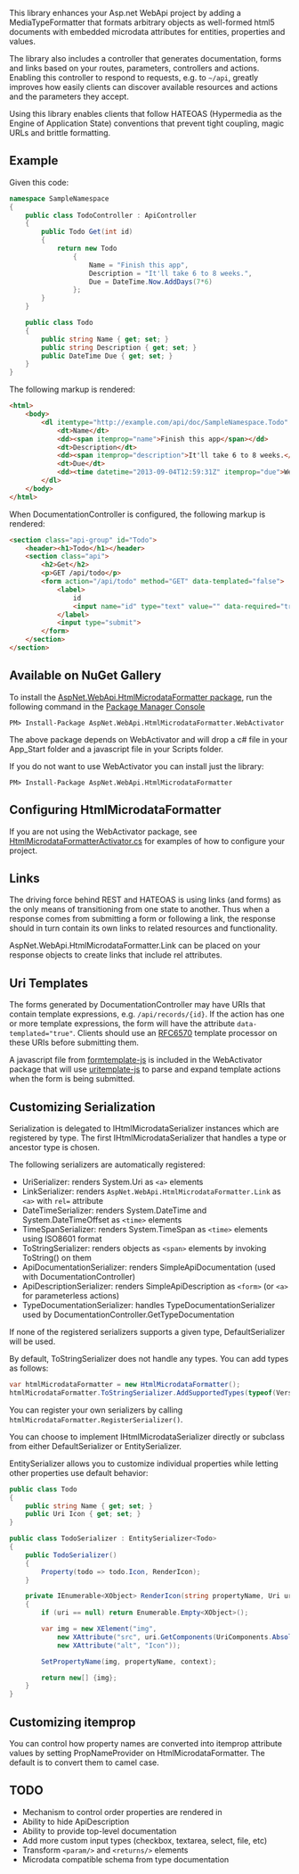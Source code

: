 This library enhances your Asp.net WebApi project by adding a MediaTypeFormatter
that formats arbitrary objects as well-formed html5 documents with embedded
microdata attributes for entities, properties and values.

The library also includes a controller that generates documentation,
forms and links based on your routes, parameters, controllers and actions.
Enabling this controller to respond to requests, e.g. to `~/api`,
greatly improves how easily clients can discover available resources and
actions and the parameters they accept.

Using this library enables clients that follow HATEOAS (Hypermedia as the Engine of Application State)
conventions that prevent tight coupling, magic URLs and brittle formatting.

## Example

Given this code:

```c#
namespace SampleNamespace
{
    public class TodoController : ApiController
    {
        public Todo Get(int id)
        {
            return new Todo
                {
                    Name = "Finish this app",
                    Description = "It'll take 6 to 8 weeks.",
                    Due = DateTime.Now.AddDays(7*6)
                };
        }
    }

    public class Todo
    {
        public string Name { get; set; }
        public string Description { get; set; }
        public DateTime Due { get; set; }
    }
}
```

The following markup is rendered:

```html
<html>
    <body>
        <dl itemtype="http://example.com/api/doc/SampleNamespace.Todo" itemscope="itemscope">
            <dt>Name</dt>
            <dd><span itemprop="name">Finish this app</span></dd>
            <dt>Description</dt>
            <dd><span itemprop="description">It'll take 6 to 8 weeks.</span></dd>
            <dt>Due</dt>
            <dd><time datetime="2013-09-04T12:59:31Z" itemprop="due">Wed, 04 Sep 2013 12:59:31 GMT</time></dd>
        </dl>
    </body>
</html>
```

When DocumentationController is configured, the following markup is rendered:

```html
<section class="api-group" id="Todo">
    <header><h1>Todo</h1></header>
    <section class="api">
        <h2>Get</h2>
        <p>GET /api/todo</p>
        <form action="/api/todo" method="GET" data-templated="false">
            <label>
                id
                <input name="id" type="text" value="" data-required="true" data-calling-convention="query-string">
            </label>
            <input type="submit">
        </form>
    </section>
</section>
```

## Available on NuGet Gallery

To install the [AspNet.WebApi.HtmlMicrodataFormatter package](http://nuget.org/packages/AspNet.WebApi.HtmlMicrodataFormatter),
run the following command in the [Package Manager Console](http://docs.nuget.org/docs/start-here/using-the-package-manager-console)

    PM> Install-Package AspNet.WebApi.HtmlMicrodataFormatter.WebActivator

The above package depends on WebActivator and will drop a c# file in your App_Start folder
and a javascript file in your Scripts folder.

If you do not want to use WebActivator you can install just the library:

    PM> Install-Package AspNet.WebApi.HtmlMicrodataFormatter

## Configuring HtmlMicrodataFormatter

If you are not using the WebActivator package, see
[HtmlMicrodataFormatterActivator.cs](source/AspNet.WebApi.HtmlMicrodataFormatter.WebActivator/HtmlMicrodataFormatterActivator.cs.pp)
for examples of how to configure your project.

## Links

The driving force behind REST and HATEOAS is using links (and forms) as the only means of
transitioning from one state to another. Thus when a response comes from submitting a form
or following a link, the response should in turn contain its own links to related
resources and functionality.

AspNet.WebApi.HtmlMicrodataFormatter.Link can be placed on your response objects to create links
that include rel attributes.

## Uri Templates

The forms generated by DocumentationController may have URIs that contain template expressions,
e.g. `/api/records/{id}`. If the action has one or more template expressions, the form will
have the attribute `data-templated="true"`. Clients should use an [RFC6570](http://tools.ietf.org/html/rfc6570)
template processor on these URIs before submitting them.

A javascript file from [formtemplate-js](https://github.com/themotleyfool/formtemplate-js)
is included in the WebActivator package that will use [uritemplate-js](https://github.com/fxa/uritemplate-js)
to parse and expand template actions when the form is being submitted.

## Customizing Serialization

Serialization is delegated to IHtmlMicrodataSerializer instances which
are registered by type. The first IHtmlMicrodataSerializer that handles
a type or ancestor type is chosen.

The following serializers are automatically registered:

 * UriSerializer: renders System.Uri as `<a>` elements
 * LinkSerializer: renders `AspNet.WebApi.HtmlMicrodataFormatter.Link` as `<a>` with `rel=` attribute
 * DateTimeSerializer: renders System.DateTime and System.DateTimeOffset as `<time>` elements
 * TimeSpanSerializer: renders System.TimeSpan as `<time>` elements using ISO8601 format
 * ToStringSerializer: renders objects as `<span>` elements by invoking ToString() on them
 * ApiDocumentationSerializer: renders SimpleApiDocumentation (used with DocumentationController)
 * ApiDescriptionSerializer: renders SimpleApiDescription as `<form>` (or `<a>` for parameterless actions)
 * TypeDocumentationSerializer: handles TypeDocumentationSerializer used by DocumentationController.GetTypeDocumentation

If none of the registered serializers supports a given type, DefaultSerializer will be used.

By default, ToStringSerializer does not handle any types. You can add types as follows:

```c#
var htmlMicrodataFormatter = new HtmlMicrodataFormatter();
htmlMicrodataFormatter.ToStringSerializer.AddSupportedTypes(typeof(Version));
```

You can register your own serializers by calling `htmlMicrodataFormatter.RegisterSerializer()`.

You can choose to implement IHtmlMicrodataSerializer directly or subclass from either
DefaultSerializer or EntitySerializer.

EntitySerializer allows you to customize individual properties while letting
other properties use default behavior:

```c#
public class Todo
{
    public string Name { get; set; }
    public Uri Icon { get; set; }
}

public class TodoSerializer : EntitySerializer<Todo>
{
    public TodoSerializer()
    {
        Property(todo => todo.Icon, RenderIcon);
    }

    private IEnumerable<XObject> RenderIcon(string propertyName, Uri uri, SerializationContext context)
    {
        if (uri == null) return Enumerable.Empty<XObject>();

        var img = new XElement("img",
            new XAttribute("src", uri.GetComponents(UriComponents.AbsoluteUri, UriFormat.UriEscaped)),
            new XAttribute("alt", "Icon"));

        SetPropertyName(img, propertyName, context);

        return new[] {img};
    }
}
```

## Customizing itemprop

You can control how property names are converted into itemprop attribute values
by setting PropNameProvider on HtmlMicrodataFormatter. The default is to
convert them to camel case.

## TODO

- Mechanism to control order properties are rendered in
- Ability to hide ApiDescription
- Ability to provide top-level documentation
- Add more custom input types (checkbox, textarea, select, file, etc)
- Transform `<param/>` and `<returns/>` elements
- Microdata compatible schema from type documentation
